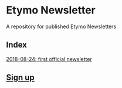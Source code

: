 # Etymo Newsletter

A repository for published Etymo Newsletters

## Index

[2018-08-24: first official newsletter](2018-08-24/index.html)

## [Sign up](https://docs.google.com/forms/d/e/1FAIpQLScPzDcOp6gnVWtiXtLOG_uFff0Fg7uEuXqg0cu5LiCNkq637Q/viewform)

